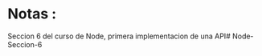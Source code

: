 # Notas :
Seccion 6 del curso de Node, primera implementacion de una API#   N o d e - S e c c i o n - 6  
 